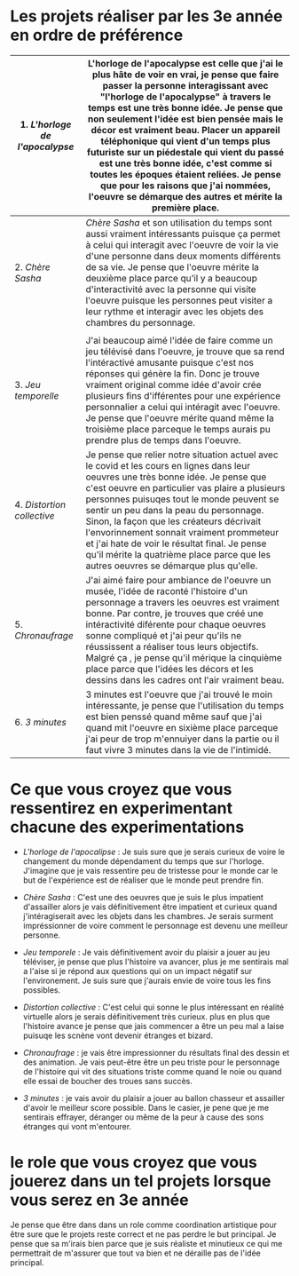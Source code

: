 
# Les projets réaliser par les 3e année en ordre de préférence


| 1. *L'horloge de l'apocalypse* | L'horloge de l'apocalypse est celle que j'ai le plus hâte de voir en vrai, je pense que faire passer la personne interagissant avec "l'horloge de l'apocalypse" à travers le       temps est une très bonne idée. Je pense que non seulement l'idée est bien pensée mais le décor est vraiment beau. Placer un appareil téléphonique qui vient d'un temps plus futuriste sur     un piédestale qui vient du passé est une très bonne idée, c'est comme si toutes les époques étaient reliées. Je pense que pour les raisons que j'ai nommées, l'oeuvre se démarque des      autres et mérite la première place. |
|------------------------------|------------------------------------------------------------------------------------------------------------------------------------------------------------------------------------------------------------------------------------------------------------------------------------------------------------------------------------------------------------------------------------------------------------------------------------------------------------------------------------------------------------------------------------------------------------------------------------------------|
| 2. *Chère Sasha*               | *Chère Sasha* et son utilisation du temps sont aussi vraiment intéressants puisque ça permet à celui qui interagit avec l'oeuvre de voir la vie d'une personne dans deux moments différents de sa vie. Je pense que l'oeuvre mérite la deuxième place parce qu’il y a beaucoup d'interactivité avec la personne qui visite l'oeuvre puisque les personnes peut visiter a leur rythme et interagir avec les objets des chambres du personnage.
                                                                                                                                                          |
| 3. *Jeu temporelle*            | J'ai beaucoup aimé l'idée de faire comme un jeu télévisé dans l'oeuvre, je trouve que sa rend l'intéractivé amusante puisque c'est nos réponses qui génère la fin. Donc je trouve vraiment original comme idée d'avoir crée plusieurs fins d'ifférentes pour une expérience personnalier a celui qui intéragit avec l'oeuvre. Je pense que l'oeuvre mérite quand même la troisième place parceque le temps aurais pu prendre plus de temps dans l'oeuvre.                                                                                                                                      |
| 4. *Distortion collective*     | Je pense que relier notre situation actuel avec le covid et les cours en lignes dans leur oeuvres une très bonne idée. Je pense que c'est oeuvre en particulier vas plaire a plusieurs personnes puisuqes tout le monde peuvent se sentir un peu dans la peau du personnage. Sinon, la façon que les créateurs décrivait l'envorinnement sonnait vraiment prommeteur et j'ai hate de voir le résultat final. Je pense qu'il mérite la quatrième place parce que les autres oeuvres se démarque plus qu'elle.                                                                                   |
| 5. *Chronaufrage*              | J'ai aimé faire pour ambiance de l'oeuvre un musée, l'idée de raconté l'histoire d'un personnage a travers les oeuvres est vraiment bonne. Par contre, je trouves que créé une intéractivité diférente pour chaque oeuvres sonne compliqué et j'ai peur qu'ils ne réussissent a réaliser tous leurs objectifs. Malgré ça , je pense qu'il mérique la cinquième  place parce que l'idées les décors et les dessins dans les cadres ont l'air vraiment beau.                                                                                                                                     |
| 6. *3 minutes*                | 3 minutes est l'oeuvre que j'ai trouvé le moin intéressante, je pense que l'utilisation du temps est bien penssé quand même sauf que j'ai quand mit l'oeuvre en sixième place parceque j'ai peur de trop m'ennuiyer dans la partie ou il faut vivre 3 minutes dans la vie de l'intimidé.                                                                                                                                                                                                                                                                                                      |







# Ce que vous croyez que vous ressentirez en experimentant chacune des experimentations
- *L'horloge de l'apocalipse* : Je suis sure que je serais curieux de voire le changement du monde dépendament du temps que sur l'horloge. J'imagine que je vais ressentire peu de tristesse pour le monde car le but de l'expérience est de réaliser que le monde peut prendre fin.

- *Chère Sasha* : C'est une des oeuvres que je suis le plus impatient d'assailler alors je vais définitivement être impatient et curieux quand j'intéragiserait avec les objets dans les chambres. Je serais surment impréssionner de voire comment le personnage est devenu une meilleur personne.

- *Jeu temporele* : Je vais définitivement avoir du plaisir a jouer au jeu téléviser, je pense que plus l'histoire va avancer, plus je me sentirais mal a l'aise si je répond aux questions qui on un impact négatif sur l'environement. Je suis sure que j'aurais envie de voire tous les fins possibles.

- *Distortion collective* : C'est celui qui sonne le plus intéressant en réalité virtuelle alors je serais définitivement très curieux. plus en plus que l'histoire avance je pense que jais commencer a être un peu mal a laise puisuqe les scnène vont devenir étranges et bizard.

- *Chronaufrage* : je vais être impressionner du résultats final des dessin et des animation. Je vais peut-être être un peu triste pour le personnage de l'histoire qui vit des situations triste comme quand le noie ou quand elle essai de boucher des troues sans succès.

- *3 minutes* : je vais avoir du plaisir a jouer au ballon chasseur et assailler d'avoir le meilleur score possible. Dans le casier, je pene que je me sentirais effrayer, déranger ou même de la peur à cause des sons étranges qui vont m'entourer.
 



# le role que vous croyez que vous jouerez dans un tel projets lorsque vous serez en 3e année

Je pense que être dans dans un role comme coordination artistique pour être sure que le projets reste correct et ne pas perdre le but principal. Je pense que sa m'irais bien parce que je suis réaliste et minutieux ce qui me permettrait de m'assurer que tout va bien et ne déraille pas de l'idée principal.
